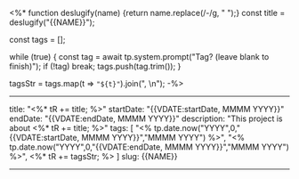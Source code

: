 <%*
function deslugify(name) {return name.replace(/-/g, " ");}
const title = deslugify("{{NAME}}");

const tags = [];

while (true) {
  const tag = await tp.system.prompt("Tag? (leave blank to finish)");
  if (!tag) break;
  tags.push(tag.trim());
}

tagsStr = tags.map(t => `"${t}"`).join(", \n");
-%>

---
title: "<%* tR += title; %>"
startDate: "{{VDATE:startDate, MMMM YYYY}}"
endDate: "{{VDATE:endDate, MMMM YYYY}}"
description: "This project is about <%* tR += title; %>"
tags: [
"<% tp.date.now("YYYY",0,"{{VDATE:startDate, MMMM YYYY}}","MMMM YYYY") %>",
"<% tp.date.now("YYYY",0,"{{VDATE:endDate, MMMM YYYY}}","MMMM YYYY") %>",
<%* tR += tagsStr; %>
]
slug: {{NAME}}

---